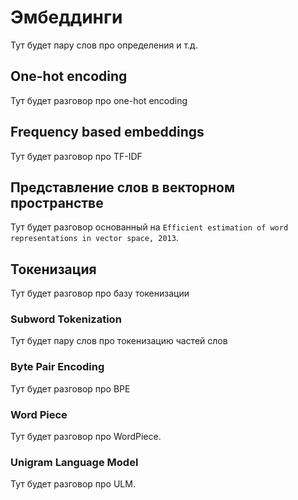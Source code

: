 # Эмбеддинги
Тут будет пару слов про определения и т.д.

## One-hot encoding
Тут будет разговор про one-hot encoding

## Frequency based embeddings
Тут будет разговор про TF-IDF

## Представление слов в векторном пространстве
Тут будет разговор основанный на `Efficient estimation of word representations in vector space, 2013`. 

## Токенизация
Тут будет разговор про базу токенизации

### Subword Tokenization
Тут будет пару слов про токенизацию частей слов

### Byte Pair Encoding
Тут будет разговор про BPE

### Word Piece
Тут будет разговор про WordPiece.

### Unigram Language Model
Тут будет разговор про ULM.
